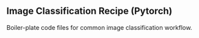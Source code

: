 ## Image Classification Recipe (Pytorch)
Boiler-plate code files for common image classification workflow. 